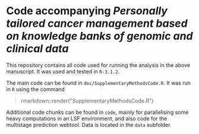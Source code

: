 # Code accompanying *Personally tailored cancer management based on knowledge banks of genomic and clinical data*

This repository contains all code used for running the analysis in the above manuscript. It was used and tested in `R-3.1.2`. 

The main code can be found in `doc/SupplementaryMethodsCode.R`. It was run in `R` using the command 

   > rmarkdown::render("SupplementaryMethodsCode.R")
   
Additional code chunks can be found in `code`, mainly for parallelising some heavy computations in an LSF environment, and also code for the multistage prediction webtool. 
Data is located in the `data` subfolder.